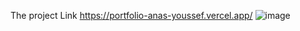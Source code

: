 The project Link https://portfolio-anas-youssef.vercel.app/
![image](https://user-images.githubusercontent.com/103274587/187520480-f2f4f9bc-03bc-4801-aab0-56d61c6bbe2b.png)
